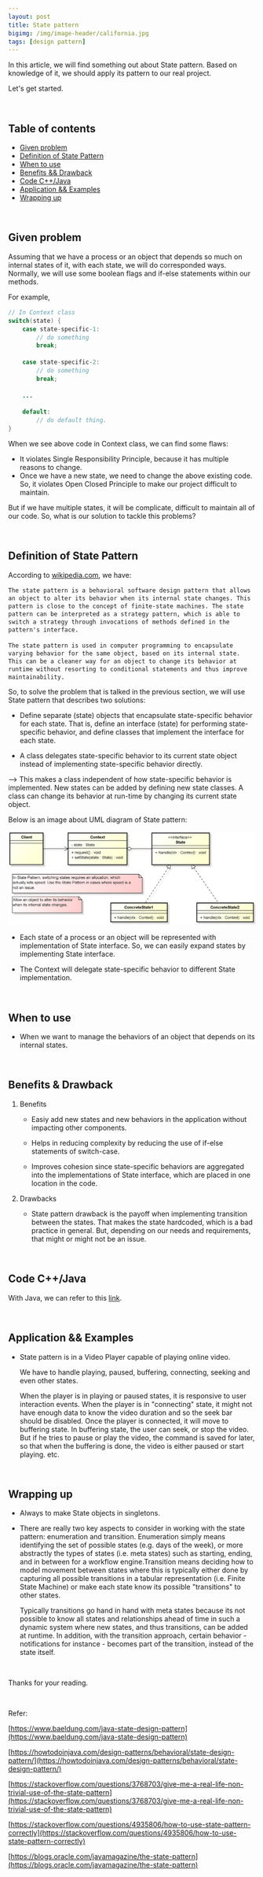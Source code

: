 ```yaml
---
layout: post
title: State pattern
bigimg: /img/image-header/california.jpg
tags: [design pattern]
---
```


In this article, we will find something out about State pattern. Based on knowledge of it, we should apply its pattern to our real project.

Let's get started.

<br>

## Table of contents
- [Given problem](#given-problem)
- [Definition of State Pattern](#definition-of-state-pattern)
- [When to use](#when-to-use)
- [Benefits && Drawback](#benefits-&&-drawbacks)
- [Code C++/Java](#code-c++/java)
- [Application && Examples](#application-&&-examples)
- [Wrapping up](#wrapping-up)

<br>

## Given problem

Assuming that we have a process or an object that depends so much on internal states of it, with each state, we will do corresponded ways. Normally, we will use some boolean flags and if-else statements within our methods.

For example,

```java
// In Context class
switch(state) {
    case state-specific-1:
        // do something
        break;

    case state-specific-2:
        // do something
        break;

    ...

    default:
        // do default thing.
}
```

When we see above code in Context class, we can find some flaws:
- It violates Single Responsibility Principle, because it has multiple reasons to change.
- Once we have a new state, we need to change the above existing code. So, it violates Open Closed Principle to make our project difficult to maintain.

But if we have multiple states, it will be complicate, difficult to maintain all of our code. So, what is our solution to tackle this problems?

<br>

## Definition of State Pattern

According to [wikipedia.com](https://en.wikipedia.org/wiki/State_pattern), we have:

```
The state pattern is a behavioral software design pattern that allows an object to alter its behavior when its internal state changes. This pattern is close to the concept of finite-state machines. The state pattern can be interpreted as a strategy pattern, which is able to switch a strategy through invocations of methods defined in the pattern's interface.

The state pattern is used in computer programming to encapsulate varying behavior for the same object, based on its internal state. This can be a cleaner way for an object to change its behavior at runtime without resorting to conditional statements and thus improve maintainability.
```

So, to solve the problem that is talked in the previous section, we will use State pattern that describes two solutions:
- Define separate (state) objects that encapsulate state-specific behavior for each state. That is, define an interface (state) for performing state-specific behavior, and define classes that implement the interface for each state.

- A class delegates state-specific behavior to its current state object instead of implementing state-specific behavior directly.

--> This makes a class independent of how state-specific behavior is implemented. New states can be added by defining new state classes. A class can change its behavior at run-time by changing its current state object.

Below is an image about UML diagram of State pattern:

![](../img/design-pattern/state-pattern/State-Pattern.png)

- Each state of a process or an object will be represented with implementation of State interface. So, we can easily expand states by implementing State interface.

- The Context will delegate state-specific behavior to different State implementation.

<br>

## When to use
- When we want to manage the behaviors of an object that depends on its internal states.


<br>

## Benefits & Drawback
1. Benefits

    - Easiy add new states and new behaviors in the application without impacting other components.

    - Helps in reducing complexity by reducing the use of if-else statements of switch-case.

    - Improves cohesion since state-specific behaviors are aggregated into the implementations of State interface, which are placed in one location in the code.

2. Drawbacks

    - State pattern drawback is the payoff when implementing transition between the states. That makes the state hardcoded, which is a bad practice in general. But, depending on our needs and requirements, that might or might not be an issue.


<br>

## Code C++/Java

With Java, we can refer to this [link](https://github.com/DucManhPhan/Design-Pattern/tree/master/Behavioral-Pattern/state-pattern).


<br>

## Application && Examples
- State pattern is in a Video Player capable of playing online video.

    We have to handle playing, paused, buffering, connecting, seeking and even other states.

    When the player is in playing or paused states, it is responsive to user interaction events.
    When the player is in "connecting" state, it might not have enough data to know the video duration and so the seek bar should be disabled.
    Once the player is connected, it will move to buffering state. In buffering state, the user can seek, or stop the video. But if he tries to pause or play the video, the command is saved for later, so that when the buffering is done, the video is either paused or start playing. etc.

<br>

## Wrapping up
- Always to make State objects in singletons.

- There are really two key aspects to consider in working with the state pattern: enumeration and transition. Enumeration simply means identifying the set of possible states (e.g. days of the week), or more abstractly the types of states (i.e. meta states) such as starting, ending, and in between for a workflow engine.Transition means deciding how to model movement between states where this is typically either done by capturing all possible transitions in a tabular representation (i.e. Finite State Machine) or make each state know its possible "transitions" to other states.

    Typically transitions go hand in hand with meta states because its not possible to know all states and relationships ahead of time in such a dynamic system where new states, and thus transitions, can be added at runtime. In addition, with the transition approach, certain behavior - notifications for instance - becomes part of the transition, instead of the state itself.

<br>

Thanks for your reading.

<br>

Refer:

[https://www.baeldung.com/java-state-design-pattern](https://www.baeldung.com/java-state-design-pattern)

[https://howtodoinjava.com/design-patterns/behavioral/state-design-pattern/](https://howtodoinjava.com/design-patterns/behavioral/state-design-pattern/)

[https://stackoverflow.com/questions/3768703/give-me-a-real-life-non-trivial-use-of-the-state-pattern](https://stackoverflow.com/questions/3768703/give-me-a-real-life-non-trivial-use-of-the-state-pattern)

[https://stackoverflow.com/questions/4935806/how-to-use-state-pattern-correctly](https://stackoverflow.com/questions/4935806/how-to-use-state-pattern-correctly)

[https://blogs.oracle.com/javamagazine/the-state-pattern](https://blogs.oracle.com/javamagazine/the-state-pattern)
